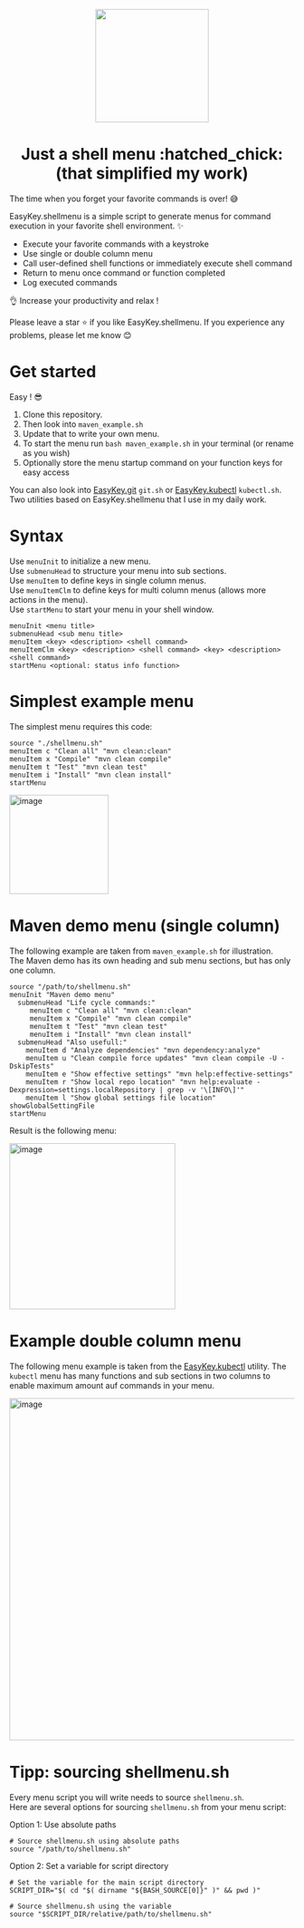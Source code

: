 <p align="center">
    <img src="https://github.com/nschlimm/EasyKey.shellmenu/assets/876604/2fb79ee4-60ad-4a9d-a224-d3e544662477" width="200px">
</p>

<h1 align="center">Just a shell menu :hatched_chick:
<br> (that simplified my work) </h1>

The time when you forget your favorite commands is over! :sweat_smile:

EasyKey.shellmenu is a simple script to generate menus for command execution in your favorite shell environment. ✨  

- Execute your favorite commands with a keystroke
- Use single or double column menu
- Call user-defined shell functions or immediately execute shell command
- Return to menu once command or function completed
- Log executed commands

👌 Increase your productivity and relax !

Please leave a star ⭐ if you like EasyKey.shellmenu. If you experience any problems, please let me know 😊

# Get started

Easy ! 😎 
1. Clone this repository. 
2. Then look into `maven_example.sh`
3. Update that to write your own menu.
4. To start the menu run `bash maven_example.sh` in your terminal (or rename as you wish)
5. Optionally store the menu startup command on your function keys for easy access  

You can also look into [EasyKey.git](https://github.com/nschlimm/EasyKey.shellmenu/tree/main/EasyKey.git) `git.sh` or [EasyKey.kubectl](https://github.com/nschlimm/EasyKey.shellmenu/tree/main/EasyKey.kubectl) `kubectl.sh`. Two utilities based on EasyKey.shellmenu that I use in my daily work.  

# Syntax

Use `menuInit` to initialize a new menu.  
Use `submenuHead` to structure your menu into sub sections.  
Use `menuItem` to define keys in single column menus.  
Use `menuItemClm` to define keys for multi column menus (allows more actions in the menu).  
Use `startMenu` to start your menu in your shell window.  

```
menuInit <menu title>
submenuHead <sub menu title>
menuItem <key> <description> <shell command>
menuItemClm <key> <description> <shell command> <key> <description> <shell command>
startMenu <optional: status info function>
```

# Simplest example menu

The simplest menu requires this code:

```
source "./shellmenu.sh"
menuItem c "Clean all" "mvn clean:clean"
menuItem x "Compile" "mvn clean compile" 
menuItem t "Test" "mvn clean test" 
menuItem i "Install" "mvn clean install"  
startMenu
```

<img width="175" alt="image" src="https://github.com/nschlimm/EasyKey.shellmenu/assets/876604/5b273c27-59f4-4bff-aaa6-b8fbf174bbf9">

# Maven demo menu (single column)

The following example are taken from `maven_example.sh` for illustration.  
The Maven demo has its own heading and sub menu sections, but has only one column.

```
source "/path/to/shellmenu.sh"
menuInit "Maven demo menu"
  submenuHead "Life cycle commands:"
     menuItem c "Clean all" "mvn clean:clean"
     menuItem x "Compile" "mvn clean compile" 
     menuItem t "Test" "mvn clean test" 
     menuItem i "Install" "mvn clean install"  
  submenuHead "Also usefull:"
    menuItem d "Analyze dependencies" "mvn dependency:analyze"
    menuItem u "Clean compile force updates" "mvn clean compile -U -DskipTests" 
    menuItem e "Show effective settings" "mvn help:effective-settings"
    menuItem r "Show local repo location" "mvn help:evaluate -Dexpression=settings.localRepository | grep -v '\[INFO\]'" 
    menuItem l "Show global settings file location" showGlobalSettingFile
startMenu
```
Result is the following menu:

<img width="293" alt="image" src="https://github.com/nschlimm/EasyKey.shellmenu/assets/876604/8f5ea85c-7ff1-4b87-a99e-eacf77f825fb">

# Example double column menu

The following menu example is taken from the [EasyKey.kubectl](https://github.com/nschlimm/EasyKey.shellmenu/tree/main/EasyKey.kubectl) utility.
The `kubectl` menu has many functions and sub sections in two columns to enable maximum amount auf commands in your menu.

<img width="604" alt="image" src="https://github.com/nschlimm/EasyKey.shellmenu/assets/876604/cf923abb-e589-4f1d-a7a9-45d0b1f18404">

# Tipp: sourcing shellmenu.sh 

Every menu script you will write needs to source `shellmenu.sh`.   
Here are several options for sourcing `shellmenu.sh` from your menu script:

Option 1: Use absolute paths

```
# Source shellmenu.sh using absolute paths
source "/path/to/shellmenu.sh"
```

Option 2: Set a variable for script directory

```
# Set the variable for the main script directory
SCRIPT_DIR="$( cd "$( dirname "${BASH_SOURCE[0]}" )" && pwd )"

# Source shellmenu.sh using the variable
source "$SCRIPT_DIR/relative/path/to/shellmenu.sh"
```
